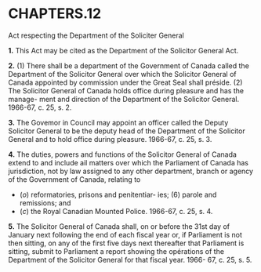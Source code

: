 
# CHAPTERS.12
Act respecting the Department of the
Soliciter General

**1.** This Act may be cited as the Department
of the Solicitor General Act.

**2.** (1) There shall be a department of the
Government of Canada called the Department
of the Solicitor General over which the
Solicitor General of Canada appointed by
commission under the Great Seal shall préside.
(2) The Solicitor General of Canada holds
office during pleasure and has the manage-
ment and direction of the Department of the
Solicitor General. 1966-67, c. 25, s. 2.

**3.** The Govemor in Council may appoint
an officer called the Deputy Solicitor General
to be the deputy head of the Department of
the Solicitor General and to hold office during
pleasure. 1966-67, c. 25, s. 3.

**4.** The duties, powers and functions of the
Solicitor General of Canada extend to and
include ail matters over which the Parliament
of Canada has jurisdiction, not by law
assigned to any other department, branch or
agency of the Government of Canada, relating
to
  * (_o_) reformatories, prisons and penitentiar-
ies;
(6) parole and remissions; and
  * (_c_) the Royal Canadian Mounted Police.
1966-67, c. 25, s. 4.

**5.** The Solicitor General of Canada shall,
on or before the 31st day of January next
following the end of each fiscal year or, if
Parliament is not then sitting, on any of the
first five days next thereafter that Parliament
is sitting, submit to Parliament a report
showing the opérations of the Department of
the Solicitor General for that fiscal year. 1966-
67, c. 25, s. 5.
